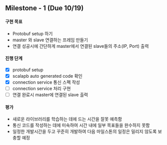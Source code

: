 ## Milestone - 1 (Due 10/19)

#### 구현 목표
- Protobuf setup 하기
- master 와 slave 연결하는 프레임 만들기
- 연결 성공시에 간단하게 master에서 연결된 slave들의 주소(IP, Port) 출력

#### 진행 단계

- [x] protobuf setup
- [x] scalapb auto generated code 확인
- [x] connection service 통신 스펙 작성
- [ ] connection service 처리 구현
- [ ] 연결 완료시 master에 연결된 slave 출력

#### 평가

- 새로운 라이브러리를 학습하는 데에 드는 시간을 잘못 예측함
- 통신 코드를 작성하는 데에 미숙하여 시간 내에 일부 목표들을 완수하지 못함
- 일정한 개발시간을 두고 꾸준히 개발하여 다음 마일스톤의 일정은 밀리지 않도록 보충할 예정